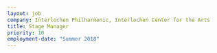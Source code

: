 ```yaml
---
layout: job
company: Interlochen Philharmonic, Interlochen Center for the Arts
title: Stage Manager
priority: 10
employment-date: "Summer 2018"
---
```


